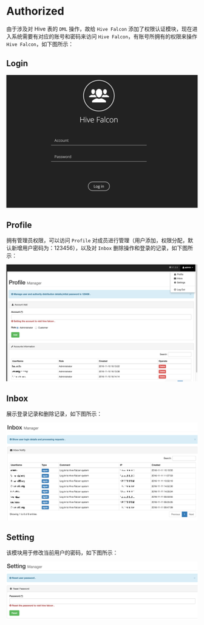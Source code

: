 # Authorized
由于涉及对 Hive 表的 ```DML``` 操作，故给 ```Hive Falcon``` 添加了权限认证模块，现在进入系统需要有对应的账号和密码来访问 ```Hive Falcon```，有账号所拥有的权限来操作 ```Hive Falcon```，如下图所示：

## Login

![hf_login.png](../res/hf_login@2x.png)

## Profile

拥有管理员权限，可以访问 ```Profile``` 对成员进行管理（用户添加，权限分配，默认新增用户密码为：123456），以及对 ```Inbox``` 删除操作和登录的记录，如下图所示：

![hf_profile@2x.png](../res/hf_profile@2x.png)

## Inbox

展示登录记录和删除记录，如下图所示：

![hf_inbox@2x.png](../res/hf_inbox@2x.png)

## Setting

该模块用于修改当前用户的密码，如下图所示：

![hf_setting@2x.png](../res/hf_setting@2x.png)

